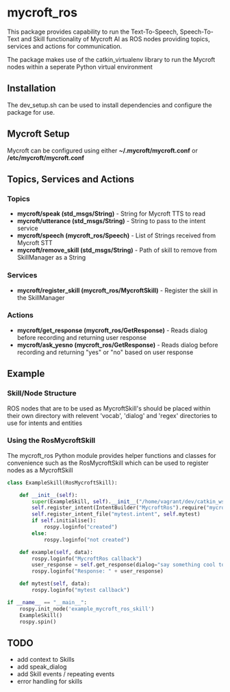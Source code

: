 # mycroft_ros
This package provides capability to run the Text-To-Speech, Speech-To-Text and Skill functionality of Mycroft AI as ROS nodes providing topics, services and actions for communication.

The package makes use of the catkin_virtualenv library to run the Mycroft nodes within a seperate Python virtual environment
## Installation
The dev_setup.sh can be used to install dependencies and configure the package for use. 
## Mycroft Setup
Mycroft can be configured using either **~/.mycroft/mycroft.conf** or **/etc/mycroft/mycroft.conf**
## Topics, Services and Actions
### Topics
* **mycroft/speak (std_msgs/String)** - String for Mycroft TTS to read
* **mycroft/utterance (std_msgs/String)** - String to pass to the intent service
* **mycroft/speech (mycroft_ros/Speech)** - List of Strings received from Mycroft STT
* **mycroft/remove_skill (std_msgs/String)** - Path of skill to remove from SkillManager as a String
### Services
* **mycroft/register_skill (mycroft_ros/MycroftSkill)** - Register the skill in the SkillManager
### Actions
* **mycroft/get_response (mycroft_ros/GetResponse)** - Reads dialog before recording and returning user response
* **mycroft/ask_yesno (mycroft_ros/GetResponse)** - Reads dialog before recording and returning "yes" or "no" based on user 
response
## Example
### Skill/Node Structure
ROS nodes that are to be used as MycroftSkill's should be placed within their own directory with relevent 'vocab', 'dialog' and 'regex' directories to use for intents and entities
### Using the RosMycroftSkill
The mycroft_ros Python module provides helper functions and classes for convenience such as the RosMycroftSkill which can be used to register nodes as a MycroftSkill
``` python
class ExampleSkill(RosMycroftSkill):

    def __init__(self):
        super(ExampleSkill, self).__init__("/home/vagrant/dev/catkin_ws/src/mycroft_ros/scripts/example")
        self.register_intent(IntentBuilder("MycroftRos").require("mycroft").require("ros"), self.example)
        self.register_intent_file("mytest.intent", self.mytest)
        if self.initialise():
            rospy.loginfo("created")
        else:
            rospy.loginfo("not created")

    def example(self, data):
        rospy.loginfo("MycroftRos callback")
        user_response = self.get_response(dialog="say something cool to me")
        rospy.loginfo("Response: " + user_response)

    def mytest(self, data):
        rospy.loginfo("mytest callback")

if __name__ == "__main__":
    rospy.init_node('example_mycroft_ros_skill')
    ExampleSkill()
    rospy.spin()
```
## TODO
* add context to Skills
* add speak_dialog
* add Skill events / repeating events
* error handling for skills

